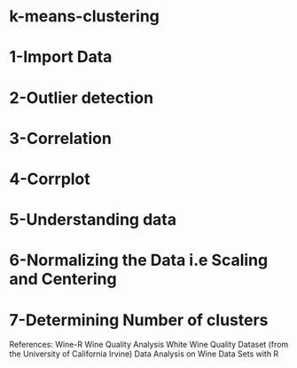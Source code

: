 # k-means-clustering
# 1-Import Data
# 2-Outlier detection
# 3-Correlation
# 4-Corrplot
# 5-Understanding data
# 6-Normalizing the Data i.e Scaling and Centering
# 7-Determining Number of clusters

References:
Wine-R
Wine Quality Analysis
White Wine Quality Dataset (from the University of California Irvine)
Data Analysis on Wine Data Sets with R
